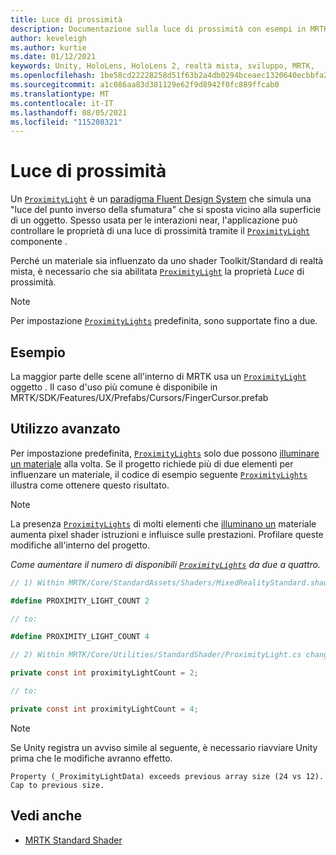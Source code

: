 ```yaml
---
title: Luce di prossimità
description: Documentazione sulla luce di prossimità con esempi in MRTK
author: keveleigh
ms.author: kurtie
ms.date: 01/12/2021
keywords: Unity, HoloLens, HoloLens 2, realtà mista, sviluppo, MRTK,
ms.openlocfilehash: 1be58cd22228258d51f63b2a4db0294bceaec1320640ecbbfa2795edde5e39bd
ms.sourcegitcommit: a1c086aa83d381129e62f9d8942f0fc889ffcab0
ms.translationtype: MT
ms.contentlocale: it-IT
ms.lasthandoff: 08/05/2021
ms.locfileid: "115208321"
---
```

# <a name="proximity-light"></a>Luce di prossimità

Un [`ProximityLight`](xref:Microsoft.MixedReality.Toolkit.Utilities.ProximityLight) è un [paradigma Fluent Design System](https://www.microsoft.com/design/fluent/) che simula una "luce del punto inverso della sfumatura" che si sposta vicino alla superficie di un oggetto. Spesso usata per le interazioni near, l'applicazione può controllare le proprietà di una luce di prossimità tramite il [`ProximityLight`](xref:Microsoft.MixedReality.Toolkit.Utilities.ProximityLight) componente .

Perché un materiale sia influenzato da uno shader Toolkit/Standard di realtà mista, è necessario che sia abilitata [`ProximityLight`](xref:Microsoft.MixedReality.Toolkit.Utilities.ProximityLight) la proprietà *Luce* di prossimità. 

> [!NOTE]
> Per impostazione [`ProximityLights`](xref:Microsoft.MixedReality.Toolkit.Utilities.ProximityLight) predefinita, sono supportate fino a due.

## <a name="examples"></a>Esempio

La maggior parte delle scene all'interno di MRTK usa un [`ProximityLight`](xref:Microsoft.MixedReality.Toolkit.Utilities.ProximityLight) oggetto . Il caso d'uso più comune è disponibile in MRTK/SDK/Features/UX/Prefabs/Cursors/FingerCursor.prefab

## <a name="advanced-usage"></a>Utilizzo avanzato

Per impostazione predefinita, [`ProximityLights`](xref:Microsoft.MixedReality.Toolkit.Utilities.ProximityLight) solo due possono [illuminare un materiale](https://docs.unity3d.com/ScriptReference/Material.html) alla volta. Se il progetto richiede più di due elementi per influenzare un materiale, il codice di esempio seguente [`ProximityLights`](xref:Microsoft.MixedReality.Toolkit.Utilities.ProximityLight) illustra come ottenere questo risultato. [](https://docs.unity3d.com/ScriptReference/Material.html)

> [!NOTE]
> La presenza [`ProximityLights`](xref:Microsoft.MixedReality.Toolkit.Utilities.ProximityLight) di molti elementi che [illuminano un](https://docs.unity3d.com/ScriptReference/Material.html) materiale aumenta pixel shader istruzioni e influisce sulle prestazioni. Profilare queste modifiche all'interno del progetto.

*Come aumentare il numero di disponibili [`ProximityLights`](xref:Microsoft.MixedReality.Toolkit.Utilities.ProximityLight) da due a quattro.*

```C#
// 1) Within MRTK/Core/StandardAssets/Shaders/MixedRealityStandard.shader change:

#define PROXIMITY_LIGHT_COUNT 2

// to:

#define PROXIMITY_LIGHT_COUNT 4

// 2) Within MRTK/Core/Utilities/StandardShader/ProximityLight.cs change:

private const int proximityLightCount = 2;

// to:

private const int proximityLightCount = 4;
```

> [!NOTE]
> Se Unity registra un avviso simile al seguente, è necessario riavviare Unity prima che le modifiche avranno effetto.
>
>`Property (_ProximityLightData) exceeds previous array size (24 vs 12). Cap to previous size.`

## <a name="see-also"></a>Vedi anche

* [MRTK Standard Shader](mrtk-standard-shader.md)
